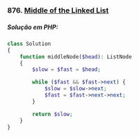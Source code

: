 ### 876. [Middle of the Linked List](https://leetcode.com/problems/middle-of-the-linked-list)

##### Solução em PHP:

```php
class Solution
{
    function middleNode($head): ListNode
    {
        $slow = $fast = $head;

        while ($fast && $fast->next) {
            $slow = $slow->next;
            $fast = $fast->next->next;
        }

        return $slow;
    }
}
```